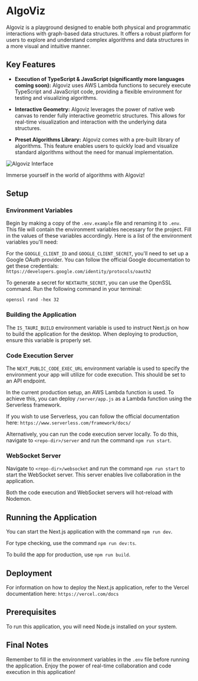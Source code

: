 # AlgoViz

Algoviz is a playground designed to enable both physical and programmatic interactions with graph-based data structures. It offers a robust platform for users to explore and understand complex algorithms and data structures in a more visual and intuitive manner.

## Key Features

- **Execution of TypeScript & JavaScript (significantly more languages coming soon):** Algoviz uses AWS Lambda functions to securely execute TypeScript and JavaScript code, providing a flexible environment for testing and visualizing algorithms.

- **Interactive Geometry:** Algoviz leverages the power of native web canvas to render fully interactive geometric structures. This allows for real-time visualization and interaction with the underlying data structures.

- **Preset Algorithms Library:** Algoviz comes with a pre-built library of algorithms. This feature enables users to quickly load and visualize standard algorithms without the need for manual implementation.

![Algoviz Interface](https://github.com/RobPruzan/Algoviz/assets/97781863/ccdd4354-7573-4d6c-8412-b4fdec509d08)

Immerse yourself in the world of algorithms with Algoviz!

## Setup

### Environment Variables

Begin by making a copy of the `.env.example` file and renaming it to `.env`. This file will contain the environment variables necessary for the project. Fill in the values of these variables accordingly. Here is a list of the environment variables you'll need:

For the `GOOGLE_CLIENT_ID` and `GOOGLE_CLIENT_SECRET`, you'll need to set up a Google OAuth provider. You can follow the official Google documentation to get these credentials: `https://developers.google.com/identity/protocols/oauth2`

To generate a secret for `NEXTAUTH_SECRET`, you can use the OpenSSL command. Run the following command in your terminal:

```
openssl rand -hex 32
```

### Building the Application

The `IS_TAURI_BUILD` environment variable is used to instruct Next.js on how to build the application for the desktop. When deploying to production, ensure this variable is properly set.

### Code Execution Server

The `NEXT_PUBLIC_CODE_EXEC_URL` environment variable is used to specify the environment your app will utilize for code execution. This should be set to an API endpoint.

In the current production setup, an AWS Lambda function is used. To achieve this, you can deploy `/server/app.js` as a Lambda function using the Serverless framework.

If you wish to use Serverless, you can follow the official documentation here: `https://www.serverless.com/framework/docs/`

Alternatively, you can run the code execution server locally. To do this, navigate to `<repo-dir>/server` and run the command `npm run start`.

### WebSocket Server

Navigate to `<repo-dir>/websocket` and run the command `npm run start` to start the WebSocket server. This server enables live collaboration in the application.

Both the code execution and WebSocket servers will hot-reload with Nodemon.

## Running the Application

You can start the Next.js application with the command `npm run dev`.

For type checking, use the command `npm run dev:ts`.

To build the app for production, use `npm run build`.

## Deployment

For information on how to deploy the Next.js application, refer to the Vercel documentation here: `https://vercel.com/docs`

## Prerequisites

To run this application, you will need Node.js installed on your system.

## Final Notes

Remember to fill in the environment variables in the `.env` file before running the application. Enjoy the power of real-time collaboration and code execution in this application!
